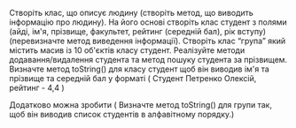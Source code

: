 Створіть клас, що описує людину (створіть метод, що виводить інформацію про людину).
На його основі створіть клас студент з полями (айді, ім'я, прізвище, факультет, рейтинг (середній бал), рік вступу) (перевизначте метод виведення інформації).
Створіть клас “група” який містить масив із 10 об'єктів класу студент.
Реалізуйте методи додавання/видалення студента та метод пошуку студента за прізвищем.
Визначте метод toString() для класу студент щоб він виводив ім'я та прізвище та середній бал у форматі ( Студент Петренко Олексій, рейтинг - 4,4 )

Додатково можна зробити ( Визначте метод toString() для групи так, щоб він виводив список студентів в алфавітному порядку.)
